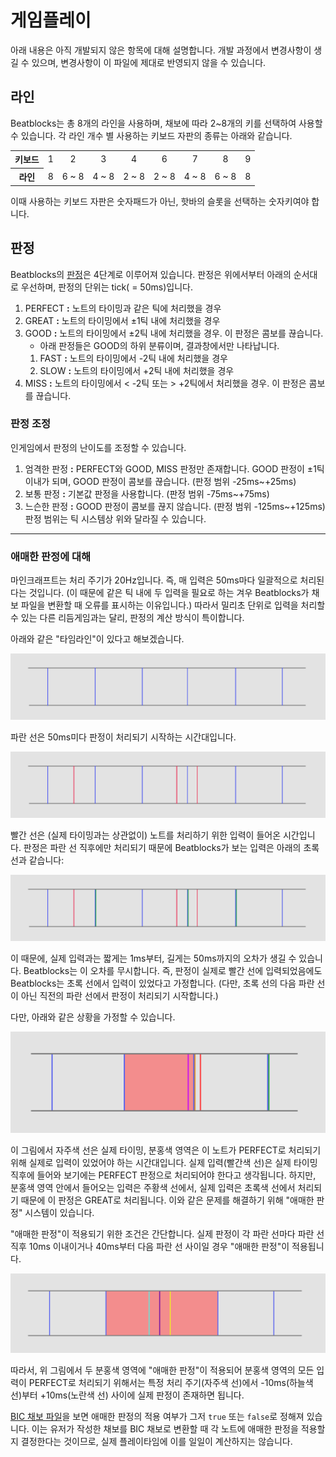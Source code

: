 # 게임플레이

아래 내용은 아직 개발되지 않은 항목에 대해 설명합니다. 개발 과정에서 변경사항이 생길 수 있으며, 변경사항이 이 파일에 제대로 반영되지 않을 수 있습니다.

## 라인
Beatblocks는 총 8개의 라인을 사용하며, 채보에 따라 2~8개의 키를 선택하여 사용할 수 있습니다.
각 라인 개수 별 사용하는 키보드 자판의 종류는 아래와 같습니다.
<table>
  <tr>
    <th>키보드</th>
    <td align="center">1</td>
    <td align="center">2</td>
    <td align="center">3</td>
    <td align="center">4</td>
    <td align="center">6</td>
    <td align="center">7</td>
    <td align="center">8</td>
    <td align="center">9</td>
  </tr>
  <tr align="center">
    <th>라인</th>
    <td>8</td>
    <td>6 ~ 8</td>
    <td>4 ~ 8</td>
    <td>2 ~ 8</td>
    <td>2 ~ 8</td>
    <td>4 ~ 8</td>
    <td>6 ~ 8</td>
    <td>8</td>
  </tr>
</table>
이때 사용하는 키보드 자판은 숫자패드가 아닌, 핫바의 슬롯을 선택하는 숫자키여야 합니다.

## 판정
Beatblocks의 [판정](../src/main/java/net/spacedvoid/beatblocks/common/Judgements.java)은 4단계로 이루어져 있습니다.
판정은 위에서부터 아래의 순서대로 우선하며, 판정의 단위는 tick( = 50ms)입니다.
1. PERFECT **:** 노트의 타이밍과 같은 틱에 처리했을 경우
2. GREAT **:** 노트의 타이밍에서 ±1틱 내에 처리했을 경우
3. GOOD **:** 노트의 타이밍에서 ±2틱 내에 처리했을 경우. 이 판정은 콤보를 끊습니다.
   - 아래 판정들은 GOOD의 하위 분류이며, 결과창에서만 나타납니다.
    1. FAST **:** 노트의 타이밍에서 -2틱 내에 처리했을 경우
    2. SLOW **:** 노트의 타이밍에서 +2틱 내에 처리했을 경우
4. MISS **:** 노트의 타이밍에서 < -2틱 또는 > +2틱에서 처리했을 경우. 이 판정은 콤보를 끊습니다.

### 판정 조정
인게임에서 판정의 난이도를 조정할 수 있습니다.
1. 엄격한 판정 **:** PERFECT와 GOOD, MISS 판정만 존재합니다. GOOD 판정이 ±1틱 이내가 되며, GOOD 판정이 콤보를 끊습니다. (판정 범위 -25ms~+25ms)
2. 보통 판정 **:** 기본값 판정을 사용합니다. (판정 범위 -75ms~+75ms)
3. 느슨한 판정 **:** GOOD 판정이 콤보를 끊지 않습니다. (판정 범위 -125ms~+125ms)
판정 범위는 틱 시스템상 위와 달라질 수 있습니다.

---
### 애매한 판정에 대해

마인크래프트는 처리 주기가 20Hz입니다. 즉, 매 입력은 50ms마다 일괄적으로 처리된다는 것입니다.
(이 때문에 같은 틱 내에 두 입력을 필요로 하는 겨우 Beatblocks가 채보 파일을 변환할 때 오류를 표시하는 이유입니다.)
따라서 밀리초 단위로 입력을 처리할 수 있는 다른 리듬게임과는 달리, 판정의 계산 방식이 특이합니다.

아래와 같은 "타임라인"이 있다고 해보겠습니다.

![Timeline1](./images/Gameplay_Timeline_1.png)

파란 선은 50ms미다 판정이 처리되기 시작하는 시간대입니다.

![Timeline2](./images/Gameplay_Timeline_2.png)

빨간 선은 (실제 타이밍과는 상관없이) 노트를 처리하기 위한 입력이 들어온 시간입니다.
판정은 파란 선 직후에만 처리되기 때문에 Beatblocks가 보는 입력은 아래의 초록 선과 같습니다:

![Timeline3](./images/Gameplay_Timeline_3.png)

이 때문에, 실제 입력과는 짧게는 1ms부터, 길게는 50ms까지의 오차가 생길 수 있습니다. Beatblocks는 이 오차를 무시합니다.
즉, 판정이 실제로 빨간 선에 입력되었음에도 Beatblocks는 초록 선에서 입력이 있었다고 가정합니다.
(다만, 초록 선의 다음 파란 선이 아닌 직전의 파란 선에서 판정이 처리되기 시작합니다.)

다만, 아래와 같은 상황을 가정할 수 있습니다.

![Timeline4](./images/Gameplay_Timeline_4.png)

이 그림에서 자주색 선은 실제 타이밍, 분홍색 영역은 이 노트가 PERFECT로 처리되기 위해 실제로 입력이 있었어야 하는 시간대입니다.
실제 입력(빨간색 선)은 실제 타이밍 직후에 들어와 보기에는 PERFECT 판정으로 처리되어야 한다고 생각됩니다.
하지만, 분홍색 영역 안에서 들어오는 입력은 주황색 선에서, 실제 입력은 초록색 선에서 처리되기 때문에 이 판정은 GREAT로 처리됩니다.
이와 같은 문제를 해결하기 위해 "애매한 판정" 시스템이 있습니다.

"애매한 판정"이 적용되기 위한 조건은 간단합니다.
실제 판정이 각 파란 선마다 파란 선 직후 10ms 이내이거나 40ms부터 다음 파란 선 사이일 경우 "애매한 판정"이 적용됩니다.

![Timeline5](./images/Gameplay_Timeline_5.png)

따라서, 위 그림에서 두 분홍색 영역에 "애매한 판정"이 적용되어 분홍색 영역의 모든 입력이 PERFECT로 처리되기 위해서는 특정 처리 주기(자주색 선)에서 -10ms(하늘색 선)부터 +10ms(노란색 선) 사이에 실제 판정이 존재하면 됩니다.

[BIC 채보 파일](./Charts.md)을 보면 애매한 판정의 적용 여부가 그저 `true` 또는 `false`로 정해져 있습니다.
이는 유저가 작성한 채보를 BIC 채보로 변환할 때 각 노트에 애매한 판정을 적용할지 결정한다는 것이므로, 실제 플레이타임에 이를 일일이 계산하지는 않습니다.